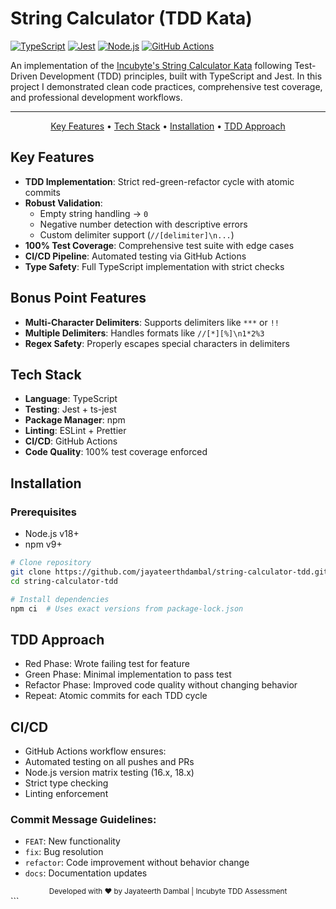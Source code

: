 # String Calculator (TDD Kata)

[![TypeScript](https://img.shields.io/badge/TypeScript-007ACC?style=for-the-badge&logo=typescript&logoColor=white)](https://www.typescriptlang.org/)
[![Jest](https://img.shields.io/badge/Jest-C21325?style=for-the-badge&logo=jest&logoColor=white)](https://jestjs.io)
[![Node.js](https://img.shields.io/badge/Node.js-339933?style=for-the-badge&logo=node.js&logoColor=white)](https://nodejs.org)
[![GitHub Actions](https://img.shields.io/badge/GitHub_Actions-2088FF?style=for-the-badge&logo=github-actions&logoColor=white)](https://github.com/features/actions)

An implementation of the [Incubyte's String Calculator Kata](https://blog.incubyte.co/blog/tdd-assessment/) following Test-Driven Development (TDD) principles, built with TypeScript and Jest. In this project I demonstrated clean code practices, comprehensive test coverage, and professional development workflows.

---


<p align="center">
  <a href="#key-features">Key Features</a> •
  <a href="#tech-stack">Tech Stack</a> •
  <a href="#installation">Installation</a> •
  <a href="#tdd-approach">TDD Approach</a>
</p>

## Key Features

- **TDD Implementation**: Strict red-green-refactor cycle with atomic commits
- **Robust Validation**:
  - Empty string handling → `0`
  - Negative number detection with descriptive errors
  - Custom delimiter support (`//[delimiter]\n...`)
- **100% Test Coverage**: Comprehensive test suite with edge cases
- **CI/CD Pipeline**: Automated testing via GitHub Actions
- **Type Safety**: Full TypeScript implementation with strict checks

## Bonus Point Features

- **Multi-Character Delimiters**: Supports delimiters like `***` or `!!`
- **Multiple Delimiters**: Handles formats like `//[*][%]\n1*2%3`
- **Regex Safety**: Properly escapes special characters in delimiters

## Tech Stack

- **Language**: TypeScript
- **Testing**: Jest + ts-jest
- **Package Manager**: npm
- **Linting**: ESLint + Prettier
- **CI/CD**: GitHub Actions
- **Code Quality**: 100% test coverage enforced

## Installation

### Prerequisites
- Node.js v18+
- npm v9+

```bash
# Clone repository
git clone https://github.com/jayateerthdambal/string-calculator-tdd.git
cd string-calculator-tdd

# Install dependencies
npm ci  # Uses exact versions from package-lock.json
```

## TDD Approach

- Red Phase: Wrote failing test for feature
- Green Phase: Minimal implementation to pass test
- Refactor Phase: Improved code quality without changing behavior
- Repeat: Atomic commits for each TDD cycle

## CI/CD

- GitHub Actions workflow ensures:
- Automated testing on all pushes and PRs
- Node.js version matrix testing (16.x, 18.x)
- Strict type checking
- Linting enforcement


### Commit Message Guidelines:

- `FEAT`: New functionality
- `fix`: Bug resolution
- `refactor`: Code improvement without behavior change
- `docs`: Documentation updates


<div align="center"> <sub>Developed with ❤︎ by Jayateerth Dambal | Incubyte TDD Assessment</sub> </div> ```